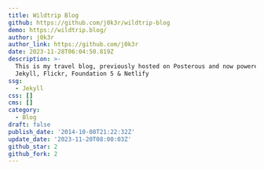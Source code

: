 ```yaml
---
title: Wildtrip Blog
github: https://github.com/j0k3r/wildtrip-blog
demo: https://wildtrip.blog/
author: j0k3r
author_link: https://github.com/j0k3r
date: 2023-11-28T06:04:50.819Z
description: >-
  This is my travel blog, previously hosted on Posterous and now powered by
  Jekyll, Flickr, Foundation 5 & Netlify
ssg:
  - Jekyll
css: []
cms: []
category:
  - Blog
draft: false
publish_date: '2014-10-08T21:22:32Z'
update_date: '2023-11-20T08:00:03Z'
github_star: 2
github_fork: 2
---
```

